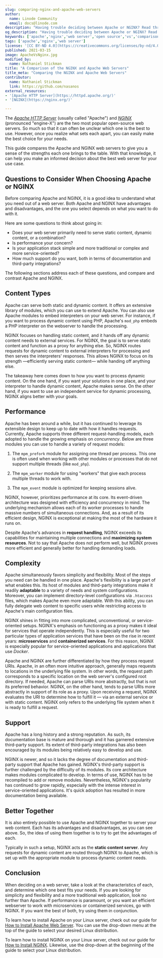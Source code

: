 ```yaml
---
slug: comparing-nginx-and-apache-web-servers
author:
  name: Linode Community
  email: docs@linode.com
description: "Having trouble deciding between Apache or NGINX? Read through our comparison, and you'll know everything you need to make the best choice possible."
og_description: "Having trouble deciding between Apache or NGINX? Read through our comparison, and you'll know everything you need to make the best choice possible."
keywords: ['apache','nginx','web server','open source','vs','comparison']
tags: ['apache','nginx','web server']
license: '[CC BY-ND 4.0](https://creativecommons.org/licenses/by-nd/4.0)'
published: 2021-03-15
image: ApacheVsNginx.jpg
modified_by:
  name: Nathaniel Stickman
title: "A Comparison of the NGINX and Apache Web Servers"
title_meta: "Comparing the NGINX and Apache Web Servers"
contributor:
  name: Nathaniel Stickman
  link: https://github.com/nasanos
external_resources:
- '[Apache HTTP Server](https://httpd.apache.org/)'
- '[NGINX](https://nginx.org/)'

---
```


The [*Apache HTTP Server*](https://httpd.apache.org/) (usually called "Apache") and [*NGINX*](https://nginx.org/) (pronounced "engine-X") are the two most popular open-source web servers. So much so that it can often be unclear which one is the best to use. However, once you realize what sets each apart, you can easily make the best choice for your needs.

This guide compares the Apache and NGINX web servers to give you a sense of the strengths each one brings to the table. With that knowledge, it can help you make an informed decision about the best web server for your use case.

## Questions to Consider When Choosing Apache or NGINX

Before comparing Apache and NGINX, it is a good idea to understand what you need out of a web server. Both Apache and NGINX have advantages and disadvantages, and the one you select depends on what you want to do with it.

Here are some questions to think about going in:

- Does your web server primarily need to serve static content, dynamic content, or a combination?
- Is performance your concern?
- Is your application stack simple and more traditional or complex and more service-oriented?
- How much support do you want, both in terms of documentation and third-party integrations?

The following sections address each of these questions, and compare and contrast Apache and NGINX.

## Content Types

Apache can serve both static and dynamic content. It offers an extensive library of modules, which you can use to extend Apache. You can also use Apache modules to embed interpreters on your web server. For instance, if you want to process dynamic content using PHP, Apache's `mod_php` embeds a PHP interpreter on the webserver to handle the processing.

NGINX focuses on handling static content, and it hands off any dynamic content needs to external services. For NGINX, the goal is to serve static content and function as a proxy for anything else. So, NGINX routes requests for dynamic content to external interpreters for processing and then serves the interpreters' responses. This allows NGINX to focus on its strength —efficiently serving static content— while handing off anything else.

The takeaway here comes down to how you want to process dynamic content. On the one hand, if you want your solutions in one place, and your interpreter to handle dynamic content, Apache makes sense. On the other hand, if you want to use an independent service for dynamic processing, NGINX aligns better with your goals.

## Performance

Apache has been around a while, but it has continued to leverage its extensible design to keep up to date with how it handles requests. Currently, Apache supports three different request-handling models, each adopted to handle the growing emphasis on *concurrency*. Below are three modules you can use to handle a variety of request models:

1. The `mpm_prefork` module for assigning one thread per process. This one is often used when working with other modules or processes that do not support multiple threads (like `mod_php`).

1. The `mpm_worker` module for using "workers" that give each process multiple threads to work with.

1. The `mpm_event` module is optimized for keeping sessions alive.

NGINX, however, prioritizes performance at its core. Its event-driven architecture was designed with efficiency and concurrency in mind. The underlying mechanism allows each of its worker processes to handle massive numbers of simultaneous connections. And, as a result of its efficient design, NGINX is exceptional at making the most of the hardware it runs on.

Despite Apache's advances in **request handling**, NGINX exceeds its capabilities for maintaining multiple connections and **maximizing system resources**. Not to say that Apache does not perform well, but NGINX proves more efficient and generally better for handling demanding loads.

## Complexity

Apache simultaneously favors simplicity and flexibility. Most of the steps you need can be handled in one place. Apache's flexibility is a large part of what enables this. Its host of modules and third-party integrations make it readily **adaptable** to a variety of needs and system configurations. Moreover, you can implement directory-level configurations via `.htaccess` files, which makes Apache even more adaptable. With this ability, you can fully delegate web content to specific users while restricting access to Apache's main configuration files.

NGINX shines in fitting into more complicated, unconventional, or service-oriented setups. NGINX's emphasis on functioning as a proxy makes it ideal for services that operate independently. This is especially useful for two particular types of application services that have been on the rise in recent years: **microservices** and **containerized services**. For this reason, NGINX is especially popular for service-oriented applications and applications that use *Docker*.

Apache and NGINX are further differentiated by how they process request URIs. Apache, in an often more intuitive approach, generally maps requests to locations in the underlying file system. In other words, the request path corresponds to a specific location on the web server's configured root directory. If needed, Apache can parse URIs more abstractly, but that is not its preferred behavior. NGINX, on the other hand, tends to parse URIs more abstractly in support of its role as a proxy. Upon receiving a request, NGINX evaluates the URI to determine how to fulfill it — via an external service or with static content. NGINX only refers to the underlying file system when it is ready to fulfill a request.

## Support

Apache has a long history and a strong reputation. As such, its documentation base is mature and thorough and it has garnered extensive third-party support. Its extent of third-party integrations has also been encouraged by its modules being relatively easy to develop and use.

NGINX is newer, and so it lacks the degree of documentation and third-party support that Apache has gained. NGINX's third-party support is further challenged by the difficulty of its modules. Its core architecture makes modules complicated to develop. In terms of use, NGINX has to be recompiled to add or remove modules. Nevertheless, NGINX's popularity has continued to grow rapidly, especially with the intense interest in service-oriented applications. It's quick adoption has resulted in more documentation being available.

## Better Together

It is also entirely possible to use Apache and NGINX together to server your web content. Each has its advantages and disadvantages, as you can see above. So, the idea of using them together is to try to get the advantages of each.

Typically in such a setup, NGINX acts as the **static content server**. Any requests for dynamic content are routed through NGINX to Apache, which is set up with the appropriate module to process dynamic content needs.

## Conclusion

When deciding on a web server, take a look at the characteristics of each, and determine which one best fits your needs. If you are looking for simplicity and flexibility and a more traditional web application, look no further than Apache. If performance is paramount, or you want an efficient webserver to work with microservices or containerized services, go with NGINX. If you want the best of both, try using them in conjunction.

To learn how to install Apache on your Linux server, check out our guide for [How to Install Apache Web Server](/docs/guides/how-to-install-apache-web-server-debian-10/). You can use the drop-down menu at the top of the guide to select your desired Linux distribution.

To learn how to install NGINX on your Linux server, check out our guide for [How to Install NGINX](/docs/guides/how-to-install-nginx-debian-10/). Likewise, use the drop-down at the beginning of the guide to select your Linux distribution.
